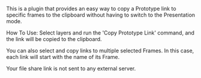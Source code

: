 This is a plugin that provides an easy way to copy a Prototype link to specific frames to the clipboard without having to switch to the Presentation mode.

How To Use:
Select layers and run the 'Copy Prototype Link' command, and the link will be copied to the clipboard.

You can also select and copy links to multiple selected Frames. In this case, each link will start with the name of its Frame.

Your file share link is not sent to any external server.